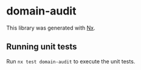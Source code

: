 # domain-audit

This library was generated with [Nx](https://nx.dev).

## Running unit tests

Run `nx test domain-audit` to execute the unit tests.
